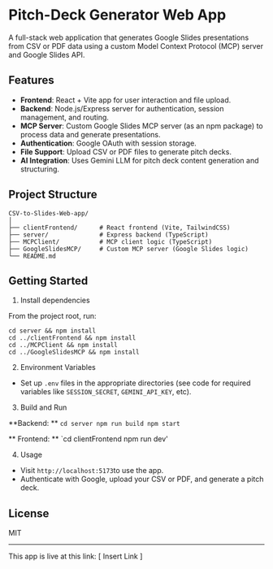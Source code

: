 # Pitch-Deck Generator Web App

A full-stack web application that generates Google Slides presentations from CSV or PDF data using a custom Model Context Protocol (MCP) server and Google Slides API.

## Features

- **Frontend**: React + Vite app for user interaction and file upload.
- **Backend**: Node.js/Express server for authentication, session management, and routing.
- **MCP Server**: Custom Google Slides MCP server (as an npm package) to process data and generate presentations.
- **Authentication**: Google OAuth with session storage.
- **File Support**: Upload CSV or PDF files to generate pitch decks.
- **AI Integration**: Uses Gemini LLM for pitch deck content generation and structuring.

## Project Structure

```
CSV-to-Slides-Web-app/
│
├── clientFrontend/      # React frontend (Vite, TailwindCSS)
├── server/              # Express backend (TypeScript)
├── MCPClient/           # MCP client logic (TypeScript)
├── GoogleSlidesMCP/     # Custom MCP server (Google Slides logic)
└── README.md
```

## Getting Started

1. Install dependencies

From the project root, run:
```
cd server && npm install
cd ../clientFrontend && npm install
cd ../MCPClient && npm install
cd ../GoogleSlidesMCP && npm install
```

2. Environment Variables

- Set up `.env` files in the appropriate directories (see code for required variables like `SESSION_SECRET`, `GEMINI_API_KEY`, etc).

3. Build and Run

**Backend: **
`cd server
npm run build
npm start `

** Frontend: **
`cd clientFrontend
npm run dev'

4. Usage

- Visit `http://localhost:5173`to use the app.
- Authenticate with Google, upload your CSV or PDF, and generate a pitch deck.

## License

MIT

---

This app is live at this link:
[ Insert Link ]
